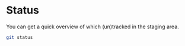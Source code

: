 # Status

You can get a quick overview of which (un)tracked in the staging area.

```bash
git status
```
